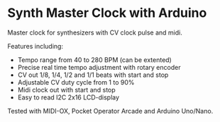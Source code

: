 # Synth Master Clock with Arduino
Master clock for synthesizers with CV clock pulse and midi.

Features including:<br>
- Tempo range from 40 to 280 BPM (can be extented)
- Precise real time tempo adjustment with rotary encoder
- CV out 1/8, 1/4, 1/2 and 1/1 beats with start and stop
- Adjustable CV duty cycle from 1 to 90%
- Midi clock out with start and stop
- Easy to read I2C 2x16 LCD-display

Tested with MIDI-OX, Pocket Operator Arcade and Arduino Uno/Nano.
